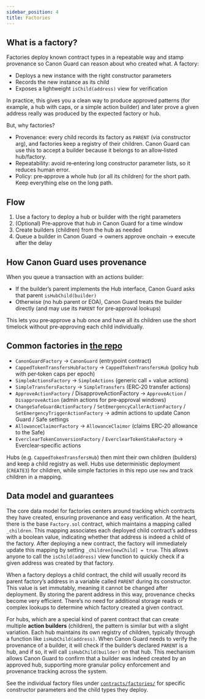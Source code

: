 ```yaml
---
sidebar_position: 4
title: Factories
---
```


## What is a factory? 

Factories deploy known contract types in a repeatable way and stamp provenance so Canon Guard can reason about who created what. A factory:

- Deploys a new instance with the right constructor parameters
- Records the new instance as its child
- Exposes a lightweight `isChild(address)` view for verification

In practice, this gives you a clean way to produce approved patterns (for example, a hub with caps, or a simple action builder) and later prove a given address really was produced by the expected factory or hub.

But, why factories?

- Provenance: every child records its factory as `PARENT` (via constructor arg), and factories keep a registry of their children. Canon Guard can use this to accept a builder because it belongs to an allow‑listed hub/factory.
- Repeatability: avoid re‑entering long constructor parameter lists, so it reduces human error.
- Policy: pre‑approve a whole hub (or all its children) for the short path. Keep everything else on the long path.

## Flow

1) Use a factory to deploy a hub or builder with the right parameters
2) (Optional) Pre‑approve that hub in Canon Guard for a time window
3) Create builders (children) from the hub as needed
4) Queue a builder in Canon Guard → owners approve onchain → execute after the delay

## How Canon Guard uses provenance

When you queue a transaction with an actions builder:

- If the builder’s parent implements the Hub interface, Canon Guard asks that parent `isHubChild(builder)`
- Otherwise (no hub parent or EOA), Canon Guard treats the builder directly (and may use its `PARENT` for pre‑approval lookups)

This lets you pre‑approve a hub once and have all its children use the short timelock without pre‑approving each child individually.

## Common factories in [the repo](https://github.com/defi-wonderland/canon-guard/tree/dev/src/contracts/factories)

- `CanonGuardFactory` → `CanonGuard` (entrypoint contract)
- `CappedTokenTransfersHubFactory` → `CappedTokenTransfersHub` (policy hub with per‑token caps per epoch)
- `SimpleActionsFactory` → `SimpleActions` (generic call + value actions)
- `SimpleTransfersFactory` → `SimpleTransfers` (ERC‑20 transfer actions)
- `ApproveActionFactory` / DisapproveActionFactory → `ApproveAction` / `DisapproveAction` (admin actions for pre‑approval windows)
- `ChangeSafeGuardActionFactory` / `SetEmergencyCallerActionFactory` / `SetEmergencyTriggerActionFactory` → admin actions to update Canon Guard / Safe settings
- `AllowanceClaimorFactory` → `AllowanceClaimor` (claims ERC‑20 allowance to the Safe)
- `EverclearTokenConversionFactory` / `EverclearTokenStakeFactory` → Everclear‑specific actions

Hubs (e.g. `CappedTokenTransfersHub`) then mint their own children (builders) and keep a child registry as well. Hubs use deterministic deployment (`CREATE3`) for children, while simple factories in this repo use `new` and track children in a mapping.

## Data model and guarantees

The core data model for factories centers around tracking which contracts they have created, ensuring provenance and easy verification. At the heart, there is the base `Factory.sol` contract, which maintains a mapping called `_children`. This mapping associates each deployed child contract’s address with a boolean value, indicating whether that address is indeed a child of the factory. After deploying a new contract, the factory will immediately update this mapping by setting `_children[newChild] = true`. This allows anyone to call the `isChild(address)` view function to quickly check if a given address was created by that factory.

When a factory deploys a child contract, the child will usually record its parent factory’s address in a variable called `PARENT` during its constructor. This value is set immutably, meaning it cannot be changed after deployment. By storing the parent address in this way, provenance checks become very efficient. There’s no need for additional storage reads or complex lookups to determine which factory created a given contract.

For hubs, which are a special kind of parent contract that can create multiple **action builders** (children), the pattern is similar but with a slight variation. Each hub maintains its own registry of children, typically through a function like `isHubChild(address)`. When Canon Guard needs to verify the provenance of a builder, it will check if the builder’s declared `PARENT` is a hub, and if so, it will call `isHubChild(builder)` on that hub. This mechanism allows Canon Guard to confirm that a builder was indeed created by an approved hub, supporting more granular policy enforcement and provenance tracking across the system.

See the individual factory files under [`contracts/factories/`](https://github.com/defi-wonderland/canon-guard/tree/dev/src/contracts/factories) for specific constructor parameters and the child types they deploy.

